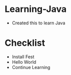 # Learning-Java
- Created this to learn Java


# Checklist
- Install Fest
- Hello World
- Continue Learning
